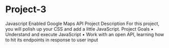 # Project-3
Javascript Enabled Google Maps API
Project Description
For this project, you will polish up your CSS and add a little JavaScript.
Project Goals
▪ Understand and execute JavaScript
▪ Work with an open API, learning how to hit its endpoints in response to user input
